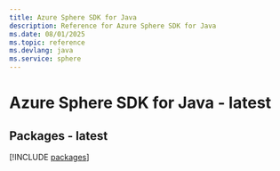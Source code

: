 ```yaml
---
title: Azure Sphere SDK for Java
description: Reference for Azure Sphere SDK for Java
ms.date: 08/01/2025
ms.topic: reference
ms.devlang: java
ms.service: sphere
---
```

# Azure Sphere SDK for Java - latest
## Packages - latest
[!INCLUDE [packages](sphere-index.md)]